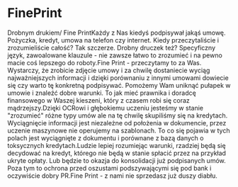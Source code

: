 # FinePrint

Drobnym drukiem/ Fine PrintKażdy z Nas kiedyś podpisywał jakąś umowę. 
Pożyczka, kredyt, umowa na telefon czy internet. Kiedy przeczytaliście i zrozumieliście całość? 
Tak szczerze. Drobny druczek też? Specyficzny język, zawoalowane klauzule - nie zawsze łatwo to 
zrozumieć i na pewno macie coś lepszego do roboty.Fine Print - przeczytamy to za Was.
Wystarczy, że zrobicie zdjęcie umowy i za chwilę dostaniecie wyciąg najważniejszych 
informacji i dzięki porównaniu z innymi umowami dowiecie się czy warto tę konkretną podpisywać. 
Pomożemy Wam uniknąć pułapek w umowie i znaleźć dobre warunki. To jak mieć prawnika i doradcę 
finansowego w Waszej kieszeni, który z czasem robi się coraz mądrzejszy.Dzięki OCRowi i głębokiemu
uczeniu jesteśmy w stanie "zrozumieć" różne typy umów ale na tę chwilę skupiliśmy się na kredytach. 
Wyciągnięcie informacji jest niezależne od położenia w dokumencie, przez uczenie maszynowe nie operujemy na szablonach.
To co się pojawia w tych polach jest wyciągnięte z dokumentu i porównane z bazą 
danych o toksycznych kredytach.Ludzie lepiej rozumiejąc warunki, rzadziej będą się decydować na 
kredyt, którego nie będą w stanie spłacić przez na przykład ukryte opłaty. 
Lub będzie to okazja do konsolidacji już podpisanych umów. Poza tym to ochrona przed oszustami
podszywającymi się pod bank i oczywiście dobry PR.Fine Print - z nami nie sprzedasz już duszy diabłu.
